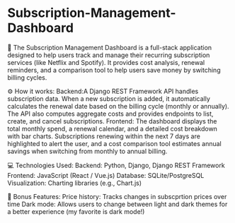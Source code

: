 # Subscription-Management-Dashboard

👾 The Subscription Management Dashboard is a full-stack application designed to help users track and manage their recurring subscription services (like Netflix and Spotify). It provides cost analysis, renewal reminders, and a comparison tool to help users save money by switching billing cycles.

⚙️ How it works:
Backend:A Django REST Framework API handles subscription data. When a new subscription is added, it automatically calculates the renewal date based on the billing cycle (monthly or annually). The API also computes aggregate costs and provides endpoints to list, create, and cancel subscriptions.
Frontend: The dashboard displays the total monthly spend, a renewal calendar, and a detailed cost breakdown with bar charts. Subscriptions renewing within the next 7 days are highlighted to alert the user, and a cost comparison tool estimates annual savings when switching from monthly to annual billing.

💻 Technologies Used:
Backend: Python, Django, Django REST Framework
Frontend: JavaScript (React / Vue.js)
Database: SQLite/PostgreSQL
Visualization: Charting libraries (e.g., Chart.js)

🚀 Bonus Features:
Price history: Tracks changes in subscprtion prices over time
Dark mode: Allows users to change between light and dark themes for a better experience (my favorite is dark mode!)
